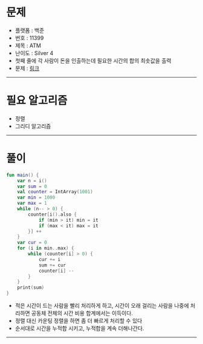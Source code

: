# 문제
- 플랫폼 : 백준
- 번호 : 11399
- 제목 : ATM
- 난이도 : Silver 4
- 첫째 줄에 각 사람이 돈을 인출하는데 필요한 시간의 합의 최솟값을 출력
- 문제 : <a href="https://www.acmicpc.net/problem/11399" target="_blank">링크</a>

---

# 필요 알고리즘
- 정렬
- 그리디 알고리즘

---

# 풀이
```kotlin
fun main() {
    var n = i()
    var sum = 0
    val counter = IntArray(1001)
    var min = 1000
    var max = 1
    while (n-- > 0) {
        counter[i().also {
            if (min > it) min = it
            if (max < it) max = it
        }] ++
    }
    var cur = 0
    for (i in min..max) {
        while (counter[i] > 0) {
            cur += i
            sum += cur
            counter[i] --
        }
    }
    print(sum)
}
```
- 적은 시간이 드는 사람을 빨리 처리하게 하고, 시간이 오래 걸리는 사람을 나중에 처리하면 공동체 전체의 시간 비용 합계에서는 이득이다.
- 정렬 대신 카운팅 정렬을 하면 좀 더 빠르게 처리할 수 있다
- 순서대로 시간을 누적합 시키고, 누적합을 계속 더해나간다.

---
